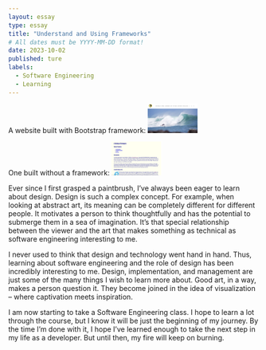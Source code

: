 ```yaml
---
layout: essay
type: essay
title: "Understand and Using Frameworks"
# All dates must be YYYY-MM-DD format!
date: 2023-10-02
published: ture
labels:
  - Software Engineering
  - Learning
---
```


A website built with Bootstrap framework:
<img width="100px" class="rounded float-start pe-4" src="../img/Screenshot 2023-10-01 at 4.56.50 PM.png">

One built without a framework:
<img width="100px" class="rounded float-start pe-4" src="../img/Screenshot 2023-10-02 at 12.04.53 PM.png">

Ever since I first grasped a paintbrush, I’ve always been eager to learn about design. Design is such a complex concept. For example, when looking at abstract art, its meaning can be completely different for different people. It motivates a person to think thoughtfully and has the potential to submerge them in a sea of imagination. It’s that special relationship between the viewer and the art that makes something as technical as software engineering interesting to me.

I never used to think that design and technology went hand in hand.  Thus, learning about software engineering and the role of design has been incredibly interesting to me. Design, implementation, and management are just some of the many things I wish to learn more about. Good art, in a way, makes a person question it. They become joined in the idea of visualization – where captivation meets inspiration.

I am now starting to take a Software Engineering class. I hope to learn a lot through the course, but I know it will be just the beginning of my journey. By the time I’m done with it, I hope I’ve learned enough to take the next step in my life as a developer. But until then, my fire will keep on burning.
